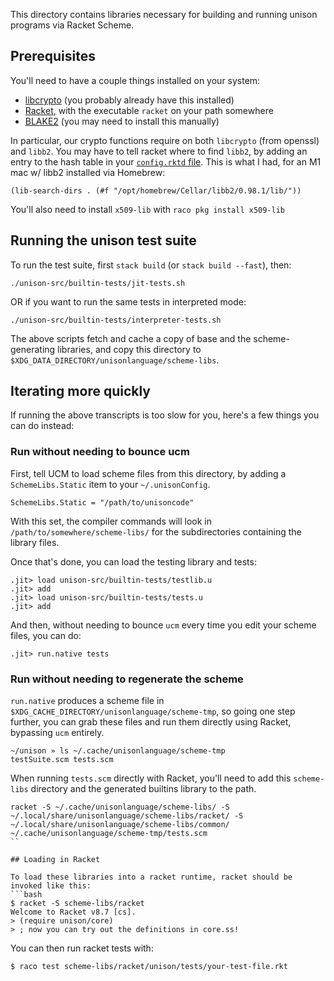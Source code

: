 This directory contains libraries necessary for building and running
unison programs via Racket Scheme.

## Prerequisites

You'll need to have a couple things installed on your system:

* [libcrypto](https://github.com/openssl/openssl) (you probably already have this installed)
* [Racket](https://racket-lang.org/), with the executable `racket` on your path somewhere
* [BLAKE2](https://github.com/BLAKE2/libb2) (you may need to install this manually)


In particular, our crypto functions require on both `libcrypto` (from openssl) and `libb2`. You may have to tell racket where to find `libb2`, by adding an entry to the hash table in your [`config.rktd` file](https://docs.racket-lang.org/raco/config-file.html). This is what I had, for an M1 mac w/ libb2 installed via Homebrew:
```
(lib-search-dirs . (#f "/opt/homebrew/Cellar/libb2/0.98.1/lib/"))
```
You'll also need to install `x509-lib` with `raco pkg install x509-lib`


## Running the unison test suite

To run the test suite, first `stack build` (or `stack build --fast`), then:

```
./unison-src/builtin-tests/jit-tests.sh
```

OR if you want to run the same tests in interpreted mode:

```
./unison-src/builtin-tests/interpreter-tests.sh
```

The above scripts fetch and cache a copy of base and the scheme-generating libraries, and copy this directory to `$XDG_DATA_DIRECTORY/unisonlanguage/scheme-libs`.

## Iterating more quickly

If running the above transcripts is too slow for you, here's a few things you can do instead:

### Run without needing to bounce ucm

First, tell UCM to load scheme files from this directory, by adding
a `SchemeLibs.Static` item to your `~/.unisonConfig`.

```
SchemeLibs.Static = "/path/to/unisoncode"
```

With this set, the compiler commands will look in `/path/to/somewhere/scheme-libs/` for the subdirectories containing the library files.

Once that's done, you can load the testing library and tests:

```
.jit> load unison-src/builtin-tests/testlib.u
.jit> add
.jit> load unison-src/builtin-tests/tests.u
.jit> add
```

And then, without needing to bounce `ucm` every time you edit your scheme files, you can do:

```
.jit> run.native tests
```

### Run without needing to regenerate the scheme

`run.native` produces a scheme file in `$XDG_CACHE_DIRECTORY/unisonlanguage/scheme-tmp`, so going one step further, you can grab these files and run them directly using Racket, bypassing `ucm` entirely.

```
~/unison » ls ~/.cache/unisonlanguage/scheme-tmp
testSuite.scm tests.scm
```

When running `tests.scm` directly with Racket, you'll need to add this `scheme-libs` directory and the generated builtins library to the path.

```
racket -S ~/.cache/unisonlanguage/scheme-libs/ -S ~/.local/share/unisonlanguage/scheme-libs/racket/ -S ~/.local/share/unisonlanguage/scheme-libs/common/  ~/.cache/unisonlanguage/scheme-tmp/tests.scm
``

## Loading in Racket

To load these libraries into a racket runtime, racket should be invoked like this:
```bash
$ racket -S scheme-libs/racket
Welcome to Racket v8.7 [cs].
> (require unison/core)
> ; now you can try out the definitions in core.ss!
```

You can then run racket tests with:

```bash
$ raco test scheme-libs/racket/unison/tests/your-test-file.rkt
```
